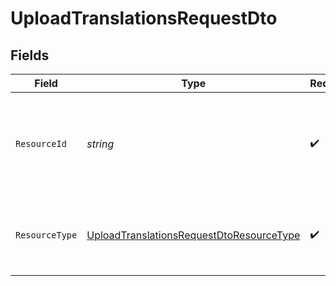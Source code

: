 # UploadTranslationsRequestDto


## Fields

| Field                                                                                                           | Type                                                                                                            | Required                                                                                                        | Description                                                                                                     | Example                                                                                                         |
| --------------------------------------------------------------------------------------------------------------- | --------------------------------------------------------------------------------------------------------------- | --------------------------------------------------------------------------------------------------------------- | --------------------------------------------------------------------------------------------------------------- | --------------------------------------------------------------------------------------------------------------- |
| `ResourceId`                                                                                                    | *string*                                                                                                        | :heavy_check_mark:                                                                                              | The resource ID to associate localizations with. Accepts identifier or slug format                              | welcome-email                                                                                                   |
| `ResourceType`                                                                                                  | [UploadTranslationsRequestDtoResourceType](../../Models/Components/UploadTranslationsRequestDtoResourceType.md) | :heavy_check_mark:                                                                                              | The resource type to associate localizations with                                                               |                                                                                                                 |